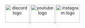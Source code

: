 <br clear="both">

<div align="center">
  <a href="https://discord.gg/mmhV6mJA2M" target="_blank">
    <img src="https://raw.githubusercontent.com/maurodesouza/profile-readme-generator/master/src/assets/icons/social/discord/default.svg" width="79" height="60" alt="discord logo"  />
  </a>
  <a href="https://www.youtube.com/@999flyaway" target="_blank">
    <img src="https://raw.githubusercontent.com/maurodesouza/profile-readme-generator/master/src/assets/icons/social/youtube/default.svg" width="79" height="60" alt="youtube logo"  />
  </a>
  <a href="https://www.instagram.com/999flyaway" target="_blank">
    <img src="https://raw.githubusercontent.com/maurodesouza/profile-readme-generator/master/src/assets/icons/social/instagram/default.svg" width="79" height="60" alt="instagram logo"  />
  </a>
</div>

###
